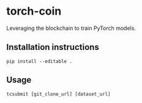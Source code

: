 # torch-coin
Leveraging the blockchain to train PyTorch models.

## Installation instructions
```
pip install --editable .
```

## Usage
```
tcsubmit [git_clone_url] [dataset_url]
```
